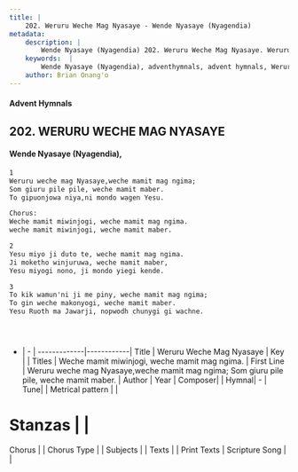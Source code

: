 ```yaml
---
title: |
    202. Weruru Weche Mag Nyasaye - Wende Nyasaye (Nyagendia)
metadata:
    description: |
        Wende Nyasaye (Nyagendia) 202. Weruru Weche Mag Nyasaye. Weruru weche mag Nyasaye,weche mamit mag ngima; Som giuru pile pile, weche mamit maber. To gipuonjowa niya,ni mondo wagen Yesu.  Chorus: Weche mamit miwinjogi, weche mamit mag ngima. weche mamit miwinjogi, weche mamit maber.  
    keywords:  |
        Wende Nyasaye (Nyagendia), adventhymnals, advent hymnals, Weruru Weche Mag Nyasaye, Weruru weche mag Nyasaye,weche mamit mag ngima; Som giuru pile pile, weche mamit maber.. Weche mamit miwinjogi, weche mamit mag ngima.
    author: Brian Onang'o
---
```


#### Advent Hymnals
## 202. WERURU WECHE MAG NYASAYE
####  Wende Nyasaye (Nyagendia),

```txt
1
Weruru weche mag Nyasaye,weche mamit mag ngima;
Som giuru pile pile, weche mamit maber.
To gipuonjowa niya,ni mondo wagen Yesu.

Chorus:
Weche mamit miwinjogi, weche mamit mag ngima.
weche mamit miwinjogi, weche mamit maber.

2
Yesu miyo ji duto te, weche mamit mag ngima.
Ji moketho winjuruwa, weche mamit maber,
Yesu miyogi nono, ji mondo yiegi kende.

3
To kik wamun'ni ji me piny, weche mamit mag ngima;
To gin weche makonyogi, weche mamit maber.
Yesu Ruoth ma Jawarji, nopwodh chunygi gi wachne.





```

- |   -  |
-------------|------------|
Title | Weruru Weche Mag Nyasaye |
Key |  |
Titles | Weche mamit miwinjogi, weche mamit mag ngima. |
First Line | Weruru weche mag Nyasaye,weche mamit mag ngima; Som giuru pile pile, weche mamit maber. |
Author | 
Year | 
Composer| |
Hymnal|  - |
Tune|  |
Metrical pattern | |
# Stanzas |  |
Chorus |  |
Chorus Type |  |
Subjects | |
Texts |  |
Print Texts | 
Scripture Song |  |
    
